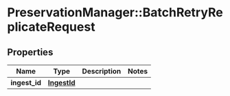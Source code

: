 # PreservationManager::BatchRetryReplicateRequest

## Properties
Name | Type | Description | Notes
------------ | ------------- | ------------- | -------------
**ingest_id** | [**IngestId**](IngestId.md) |  | 

